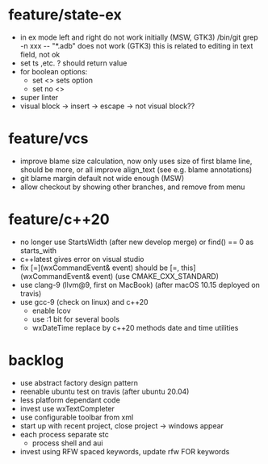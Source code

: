 # feature/state-ex
- in ex mode left and right do not work initially (MSW, GTK3)
  /bin/git grep -n xxx -- "*.adb" does not work (GTK3)
  this is related to editing in text field, not ok
- set ts ,etc. ? should return value
- for boolean options:
  - set <>    sets option
  - set no <> 
- super linter
- visual block -> insert -> escape -> not visual block??

# feature/vcs
- improve blame size calculation, now only uses size of first blame line,
  should be more, or all
  improve align_text (see e.g. blame annotations)
- git blame margin default not wide enough (MSW)
- allow checkout by showing other branches, and remove from menu

# feature/c++20
- no longer use StartsWidth (after new develop merge) or find() == 0
  as starts_with
- c++latest gives error on visual studio
- fix [=](wxCommandEvent& event) should be [=, this](wxCommandEvent& event)
  (use CMAKE_CXX_STANDARD)
- use clang-9 (llvm@9, first on MacBook) (after macOS 10.15 deployed on travis)
- use gcc-9 (check on linux) and c++20
  - enable lcov
  - use :1 bit for several bools
  - wxDateTime replace by c++20 methods date and time utilities

# backlog
- use abstract factory design pattern
- reenable ubuntu test on travis (after ubuntu 20.04)
- less platform dependant code
- invest use wxTextCompleter
- use configurable toolbar from xml
- start up with recent project, close project
  -> windows appear
- each process separate stc
  - process shell and aui
- invest using RFW spaced keywords, update rfw FOR keywords
